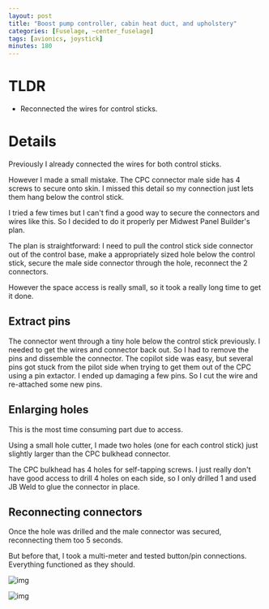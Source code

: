 ```yaml
---
layout: post
title: "Boost pump controller, cabin heat duct, and upholstery"
categories: [Fuselage, ~center_fuselage]
tags: [avionics, joystick]
minutes: 180
---
```


# TLDR

- Reconnected the wires for control sticks.


# Details

Previously I already connected the wires for both control sticks.

However I made a small mistake. The CPC connector male side has 4 screws to secure onto skin. I missed this detail so my connection just lets them hang below the control stick.

I tried a few times but I can't find a good way to secure the connectors and wires like this. So I decided to do it properly per Midwest Panel Builder's plan.


The plan is straightforward: I need to pull the control stick side connector out of the control base, make a appropriately sized hole below the control stick, secure the male side connector through the hole, reconnect the 2 connectors.

However the space access is really small, so it took a really long time to get it done.

## Extract pins

The connector went through a tiny hole below the control stick previously. I needed to get the wires and connector back out. So I had to remove the pins and dissemble the connector. The copilot side was easy, but several pins got stuck from the pilot side when trying to get them out of the CPC using a pin extactor. I ended up damaging a few pins. So I cut the wire and re-attached some new pins.

## Enlarging holes

This is the most time consuming part due to access. 

Using a small hole cutter, I made two holes (one for each control stick) just slightly larger than the CPC bulkhead connector.

The CPC bulkhead has 4 holes for self-tapping screws. I just really don't have good access to drill 4 holes on each side, so I only drilled 1 and used JB Weld to glue the connector in place. 

## Reconnecting connectors

Once the hole was drilled and the male connector was secured, reconnecting them too 5 seconds.

But before that, I took a multi-meter and tested button/pin connections. Everything functioned as they should.

![img](https://lh3.googleusercontent.com/pw/AP1GczMW42BS0VBxkM5OsPNEsfFAT7AyVT5voRVFxqKBrHFn2t6jR1FGg2ZLr24QwklVAUY-rDupgDhaYj-XqSq-EsLXD7Z7rbioKDmVp4dmRWdNo5pDTfumwrzHg4pQAdE0nx-t00nZ_YLoQoA9Sx53pCW8sw=w3784-h2838-s-no-gm?authuser=0)

![img](https://lh3.googleusercontent.com/pw/AP1GczO2Mtr2NbgxCYy_Of7QK_k_qkKq8j5OwTOjae7WGQeDmjeSvSLE-RdkFDLJzJbwEFQTh_K3pGx4yWT-ngge9uw9LRVNxh_6yCDoSmy5sjRpjSQ9wlVuhwGbWBejNt3UXhDZptqZd5WMm_7Wmqsoz7Ebxw=w3784-h2838-s-no-gm?authuser=0)

